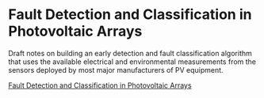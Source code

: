 # Fault Detection and Classification in Photovoltaic Arrays

Draft notes on building an early detection and fault classification algorithm that uses the available electrical and environmental measurements from the sensors deployed by most major manufacturers of PV equipment.

[Fault Detection and Classification in Photovoltaic Arrays](<Fault_Detection_and_Classification_in_Photovoltaic_Arrays.markdown>)